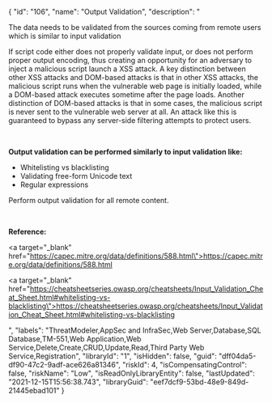 {
  "id": "106",
  "name": "Output Validation",
  "description": "<p>The data needs to be validated from the sources coming from remote users which is similar to input validation</p><p>If script code either does not properly validate input, or does not perform proper output encoding, thus creating an opportunity for an adversary to inject a malicious script launch a XSS attack. A key distinction between other XSS attacks and DOM-based attacks is that in other XSS attacks, the malicious script runs when the vulnerable web page is initially loaded, while a DOM-based attack executes sometime after the page loads. Another distinction of DOM-based attacks is that in some cases, the malicious script is never sent to the vulnerable web server at all. An attack like this is guaranteed to bypass any server-side filtering attempts to protect users.</p><p><br /></p><p><b>Output validation can be performed similarly to input validation like:</b></p><ul><li>Whitelisting vs blacklisting</li><li>Validating free-form Unicode text</li><li>Regular expressions</li></ul><p>Perform output validation for all remote content.</p><p><br /></p><p><b>Reference:</b></p><p><a target=\"_blank\" href=\"https://capec.mitre.org/data/definitions/588.html\">https://capec.mitre.org/data/definitions/588.html</a></p><p><a target=\"_blank\" href=\"https://cheatsheetseries.owasp.org/cheatsheets/Input_Validation_Cheat_Sheet.html#whitelisting-vs-blacklisting\">https://cheatsheetseries.owasp.org/cheatsheets/Input_Validation_Cheat_Sheet.html#whitelisting-vs-blacklisting</a></p>",
  "labels": "ThreatModeler,AppSec and InfraSec,Web Server,Database,SQL Database,TM-551,Web Application,Web Service,Delete,Create,CRUD,Update,Read,Third Party Web Service,Registration",
  "libraryId": "1",
  "isHidden": false,
  "guid": "dff04da5-df90-47c2-9adf-ace626a81346",
  "riskId": 4,
  "isCompensatingControl": false,
  "riskName": "Low",
  "isReadOnlyLibraryEntity": false,
  "lastUpdated": "2021-12-15T15:56:38.743",
  "libraryGuid": "eef7dcf9-53bd-48e9-849d-21445ebad101"
}